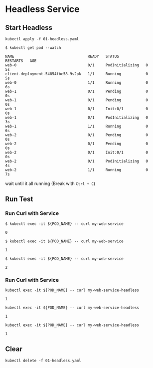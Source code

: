 # Headless Service

## Start Headless

```shell
kubectl apply -f 01-headless.yaml
```

```shell
$ kubectl get pod --watch
            
NAME                                 READY   STATUS            RESTARTS   AGE
web-0                                0/1     PodInitializing   0          5s
client-deployment-54854fbc58-9s2pk   1/1     Running           0          5s
web-0                                1/1     Running           0          6s
web-1                                0/1     Pending           0          0s
web-1                                0/1     Pending           0          0s
web-1                                0/1     Init:0/1          0          0s
web-1                                0/1     PodInitializing   0          3s
web-1                                1/1     Running           0          6s
web-2                                0/1     Pending           0          0s
web-2                                0/1     Pending           0          0s
web-2                                0/1     Init:0/1          0          0s
web-2                                0/1     PodInitializing   0          4s
web-2                                1/1     Running           0          7s
```

wait until it all running (Break with `Ctrl + C`)

## Run Test

### Run Curl with Service

```shell
$ kubectl exec -it ${POD_NAME} -- curl my-web-service

0
```

```shell
$ kubectl exec -it ${POD_NAME} -- curl my-web-service

1
```

```shell
$ kubectl exec -it ${POD_NAME} -- curl my-web-service

2
```

### Run Curl with Service

```shell
kubectl exec -it ${POD_NAME} -- curl my-web-service-headless

1
```

```shell
kubectl exec -it ${POD_NAME} -- curl my-web-service-headless

1
```

```shell
kubectl exec -it ${POD_NAME} -- curl my-web-service-headless

1
```

## Clear

```shell
kubectl delete -f 01-headless.yaml
```